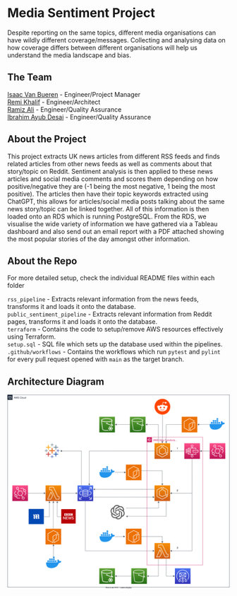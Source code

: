 # Media Sentiment Project

Despite reporting on the same topics, different media organisations can have wildly different coverage/messages. Collecting and analysing data on how coverage differs between different organisations will help us understand the media landscape and bias.

## The Team

[Isaac Van Bueren](https://github.com/isaac-vb) - Engineer/Project Manager  
[Remi Khalif](https://github.com/rk145lr) - Engineer/Architect  
[Ramiz Ali](https://github.com/ramiz76) - Engineer/Quality Assurance  
[Ibrahim Ayub Desai](https://github.com/IADesai) - Engineer/Quality Assurance

## About the Project

This project extracts UK news articles from different RSS feeds and finds related articles from other news feeds as well as comments about that story/topic on Reddit. Sentiment analysis is then applied to these news articles and social media comments and scores them depending on how positive/negative they are (-1 being the most negative, 1 being the most positive). The articles then have their topic keywords extracted using ChatGPT, this allows for articles/social media posts talking about the same news story/topic can be linked together. All of this information is then loaded onto an RDS which is running PostgreSQL. From the RDS, we visualise the wide variety of information we have gathered via a Tableau dashboard and also send out an email report with a PDF attached showing the most popular stories of the day amongst other information.

## About the Repo

For more detailed setup, check the individual README files within each folder

`rss_pipeline` - Extracts relevant information from the news feeds, transforms it and loads it onto the database.  
`public_sentiment_pipeline` - Extracts relevant information from Reddit pages, transforms it and loads it onto the database.  
`terraform` - Contains the code to setup/remove AWS resources effectively using Terraform.  
`setup.sql` - SQL file which sets up the database used within the pipelines.  
`.github/workflows` - Contains the workflows which run `pytest` and `pylint` for every pull request opened with `main` as the target branch.

## Architecture Diagram

<img src="architecture-diagram.svg" alt="Architecture Diagram" width="1000"/>
